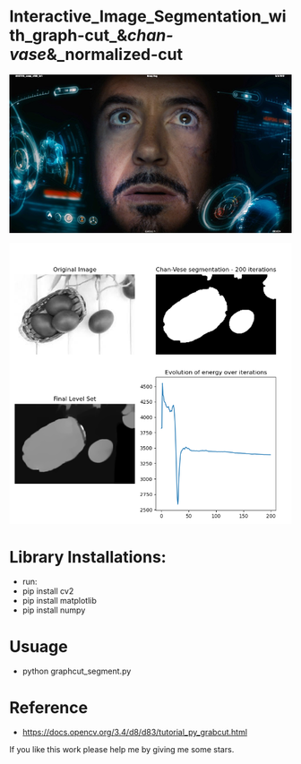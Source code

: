 # Interactive_Image_Segmentation_with_graph-cut_&_chan-vase_&_normalized-cut

![](image/iron.jpeg)

![](chanvase_result/Figure_egg.png)


# Library Installations:
 
- run: 
- pip install cv2
- pip install matplotlib
- pip install numpy

# Usuage
- python graphcut_segment.py

# Reference
- https://docs.opencv.org/3.4/d8/d83/tutorial_py_grabcut.html


If you like this work please help me by giving me some stars.
